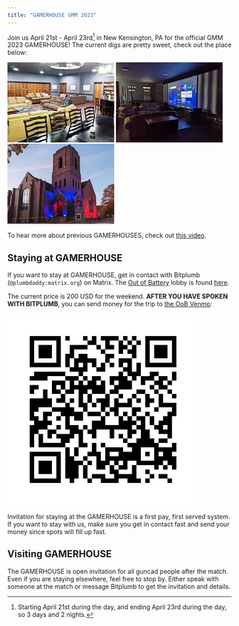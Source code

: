 ```yaml
---
title: "GAMERHOUSE GMM 2023"
---
```


Join us April 21st - April 23rd[^1] in New Kensington, PA for the official GMM 2023 GAMERHOUSE! The current digs are pretty sweet, check out the place below:

![](/assets/pic2.webp)
![](/assets/pic3.webp)
![](/assets/pic1.webp)

To hear more about previous GAMERHOUSES, check out [this video](https://www.youtube.com/watch?v=V8j7p5bzxtY).

[^1]: Starting April 21st during the day, and ending April 23rd during the day, so 3 days and 2 nights.

## Staying at GAMERHOUSE

If you want to stay at GAMERHOUSE, get in contact with Bitplumb (`@plumbdaddy:matrix.org`) on Matrix.
The [Out of Battery](https://outofbattery.live) lobby is found [here](https://matrix.to/#/#oob-live-lobby:matrix.org).

The current price is 200 USD for the weekend.
**AFTER YOU HAVE SPOKEN WITH BITPLUMB**, you can send money for the trip to [the OoB Venmo](https://venmo.com/u/Outofbatterylive):

![](/assets/oob-venmo.png)

Invitation for staying at the GAMERHOUSE is a first pay, first served system. If you want to stay with us, make sure you get in contact fast and send your money since spots will fill up fast.

## Visiting GAMERHOUSE

The GAMERHOUSE is open invitation for all guncad people after the match. Even if you are staying elsewhere, feel free to stop by. Either speak with someone at the match or message Bitplumb to get the invitation and details.
